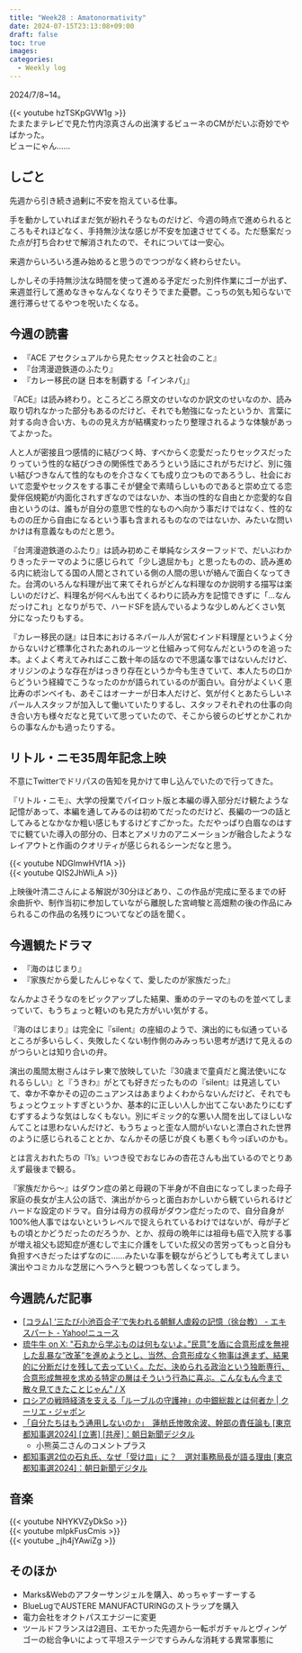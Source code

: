```yaml
---
title: "Week28 : Amatonormativity"
date: 2024-07-15T23:13:08+09:00
draft: false
toc: true
images:
categories:
  - Weekly log
---
```


2024/7/8~14。

{{< youtube hzTSKpGVW1g >}}  
たまたまテレビで見た竹内涼真さんの出演するビューネのCMがだいぶ奇妙でやばかった。  
ビューにゃん……

## しごと

先週から引き続き過剰に不安を抱えている仕事。

手を動かしていればまだ気が紛れそうなものだけど、今週の時点で進められるところもそれほどなく、手持無沙汰な感じが不安を加速させてくる。ただ懸案だった点が打ち合わせで解消されたので、それについては一安心。

来週からいろいろ進み始めると思うのでつつがなく終わらせたい。

しかしその手持無沙汰な時間を使って進める予定だった別件作業にゴーが出ず、来週並行して進めなきゃなんなくなりそうでまた憂鬱。こっちの気も知らないで進行滞らせてるやつを呪いたくなる。

## 今週の読書

- 『ACE アセクシュアルから見たセックスと社会のこと』
- 『台湾漫遊鉄道のふたり』
- 『カレー移民の謎 日本を制覇する「インネパ」』

『ACE』は読み終わり。ところどころ原文のせいなのか訳文のせいなのか、読み取り切れなかった部分もあるのだけど、それでも勉強になったというか、言葉に対する向き合い方、ものの見え方が結構変わったり整理されるような体験があってよかった。

人と人が密接且つ感情的に結びつく時、すべからく恋愛だったりセックスだったりっていう性的な結びつきの関係性であろうという話にされがちだけど、別に強い結びつきなんて性的なものを介さなくても成り立つものであろうし、社会において恋愛やセックスをする事こそが健全で素晴らしいものであると崇め立てる恋愛伴侶規範が内面化されすぎなのではないか、本当の性的な自由とか恋愛的な自由というのは、誰もが自分の意思で性的なものへ向かう事だけではなく、性的なものの圧から自由になるという事も含まれるものなのではないか、みたいな問いかけは有意義なものだと思う。

『台湾漫遊鉄道のふたり』は読み初めこそ単純なシスターフッドで、だいぶわかりきったテーマのように感じられて「少し退屈かも」と思ったものの、読み進める内に統治してる国の人間とされている側の人間の思いが絡んで面白くなってきた。台湾のいろんな料理が出て来てそれらがどんな料理なのか説明する描写は楽しいのだけど、料理名が何べんも出てくるわりに読み方を記憶できずに「…なんだっけこれ」となりがちで、ハードSFを読んでいるような少しめんどくさい気分になったりもする。

『カレー移民の謎』は日本におけるネパール人が営むインド料理屋というよく分からないけど標準化されたあれのルーツと仕組みって何なんだというのを追った本。よくよく考えてみればここ数十年の話なので不思議な事ではないんだけど、オリジンのような存在がはっきり存在というか今も生きていて、本人たちの口からどういう経緯でこうなったのかが語られているのが面白い。自分がよくいく恵比寿のボンベイも、あそこはオーナーが日本人だけど、気が付くとあたらしいネパール人スタッフが加入して働いていたりするし、スタッフそれぞれの仕事の向き合い方も様々だなと見ていて思っていたので、そこから彼らのビザとかこれからの事なんかも過ったりする。

## リトル・ニモ35周年記念上映

不意にTwitterでドリパスの告知を見かけて申し込んでいたので行ってきた。

『リトル・ニモ』、大学の授業でパイロット版と本編の導入部分だけ観たような記憶があって、本編を通してみるのは初めてだったのだけど、長編の一つの話としてみるとなかなか粗い感じもするけどすごかった。ただやっぱり白眉なのはすでに観ていた導入の部分の、日本とアメリカのアニメーションが融合したようなレイアウトと作画のクオリティが感じられるシーンだなと思う。

{{< youtube NDGlmwHVf1A >}}  
{{< youtube QIS2JhWli_A >}}

上映後叶清二さんによる解説が30分ほどあり、この作品が完成に至るまでの紆余曲折や、制作当初に参加していながら離脱した宮﨑駿と高畑勲の後の作品にみられるこの作品の名残りについてなどの話を聞く。

## 今週観たドラマ

- 『海のはじまり』
- 『家族だから愛したんじゃなくて、愛したのが家族だった』

なんかよさそうなのをピックアップした結果、重めのテーマのものを並べてしまっていて、もうちょっと軽いのも見た方がいい気がする。

『海のはじまり』は完全に『silent』の座組のようで、演出的にも似通っているところが多いらしく、失敗したくない制作側のみみっちい思考が透けて見えるのがつらいとは知り合いの弁。

演出の風間太樹さんはテレ東で放映していた『30歳まで童貞だと魔法使いになれるらしい』と『うきわ』がとても好きだったものの『silent』は見逃していて、幸か不幸かその辺のニュアンスはあまりよくわからないんだけど、それでもちょっとウェットすぎというか、基本的に正しい人しか出てこないあたりにむずむずするような気はしなくもない。別にギミック的な悪い人間を出してほしいなんてことは思わないんだけど、もうちょっと歪な人間がいないと漂白された世界のように感じられることとか、なんかその感じが良くも悪くも今っぽいのかも。

とは言えおれたちの『I’s』いつき役でおなじみの杏花さんも出ているのでとりあえず最後まで観る。

『家族だから～』はダウン症の弟と母親の下半身が不自由になってしまった母子家庭の長女が主人公の話で、演出がからっと面白おかしいから観ていられるけどハードな設定のドラマ。自分は母方の叔母がダウン症だったので、自分自身が100%他人事ではないというレベルで捉えられているわけではないが、母が子どもの頃とかどうだったのだろうか、とか、叔母の晩年には祖母も癌で入院する事が増え祖父も認知症が進むしで主に介護をしていた叔父の苦労ってもっと自分も負担すべきだったはずなのに……みたいな事を観ながらどうしても考えてしまい演出やコミカルな芝居にヘラヘラと観つつも苦しくなってしまう。

## 今週読んだ記事

- [[コラム] ‘三たび小池百合子’で失われる朝鮮人虐殺の記憶（徐台教） - エキスパート - Yahoo!ニュース](https://news.yahoo.co.jp/expert/articles/6554c6db7390cadd8c6a43fabaeaac2f0931d674)
- [琉牛牛 on X: "石丸から学ぶものは何もないよ。”民意”を盾に合意形成を無視した乱暴な”改革”を進めようとし、当然、合意形成なく物事は進まず、結果的に分断だけを残して去っていく。ただ、決められる政治という独断専行、合意形成無視を求める特定の層はそういう行為に喜ぶ。こんなもん今まで散々見てきたことじゃん" / X](https://x.com/ryuryukyu/status/1810554803262746707)
- [ロシアの戦時経済を支える「ルーブルの守護神」の中銀総裁とは何者か | クーリエ・ジャポン](https://courrier.jp/news/archives/369641/)
- [「自分たちはもう通用しないのか」　蓮舫氏惨敗余波、幹部の責任論も [東京都知事選2024] [立憲] [共産]：朝日新聞デジタル](https://digital.asahi.com/articles/ASS782RGWS78UTFK00GM.html?comment_id=26708&iref=comment_lp_readmore#expertsComments)
    - 小熊英二さんのコメントプラス
- [都知事選2位の石丸氏、なぜ「受け皿」に？　選対事務局長が語る理由 [東京都知事選2024]：朝日新聞デジタル](https://digital.asahi.com/articles/ASS7D2HZNS7DUTFK01QM.html)

## 音楽

{{< youtube NHYKVZyDkSo >}}  
{{< youtube mIpkFusCmis >}}  
{{< youtube _jh4jYAwiZg >}}

## そのほか

- Marks&Webのアフターサンジェルを購入、めっちゃすーすーする
- BlueLugでAUSTERE MANUFACTURINGのストラップを購入
- 電力会社をオクトパスエナジーに変更
- ツールドフランスは2週目、エモかった先週から一転ポガチャルとヴィンゲゴーの総合争いによって平坦ステージですらみんな消耗する異常事態に
